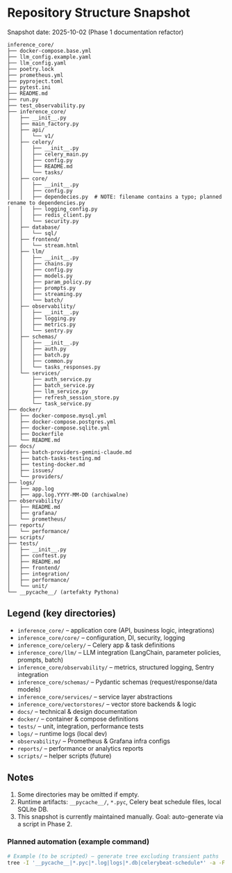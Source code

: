 # Repository Structure Snapshot

Snapshot date: 2025-10-02 (Phase 1 documentation refactor)

```text
inference_core/
├── docker-compose.base.yml
├── llm_config.example.yaml
├── llm_config.yaml
├── poetry.lock
├── prometheus.yml
├── pyproject.toml
├── pytest.ini
├── README.md
├── run.py
├── test_observability.py
├── inference_core/
│   ├── __init__.py
│   ├── main_factory.py
│   ├── api/
│   │   └── v1/
│   ├── celery/
│   │   ├── __init__.py
│   │   ├── celery_main.py
│   │   ├── config.py
│   │   ├── README.md
│   │   └── tasks/
│   ├── core/
│   │   ├── __init__.py
│   │   ├── config.py
│   │   ├── dependecies.py  # NOTE: filename contains a typo; planned rename to dependencies.py
│   │   ├── logging_config.py
│   │   ├── redis_client.py
│   │   └── security.py
│   ├── database/
│   │   └── sql/
│   ├── frontend/
│   │   └── stream.html
│   ├── llm/
│   │   ├── __init__.py
│   │   ├── chains.py
│   │   ├── config.py
│   │   ├── models.py
│   │   ├── param_policy.py
│   │   ├── prompts.py
│   │   ├── streaming.py
│   │   └── batch/
│   ├── observability/
│   │   ├── __init__.py
│   │   ├── logging.py
│   │   ├── metrics.py
│   │   └── sentry.py
│   ├── schemas/
│   │   ├── __init__.py
│   │   ├── auth.py
│   │   ├── batch.py
│   │   ├── common.py
│   │   └── tasks_responses.py
│   └── services/
│       ├── auth_service.py
│       ├── batch_service.py
│       ├── llm_service.py
│       ├── refresh_session_store.py
│       └── task_service.py
├── docker/
│   ├── docker-compose.mysql.yml
│   ├── docker-compose.postgres.yml
│   ├── docker-compose.sqlite.yml
│   ├── Dockerfile
│   └── README.md
├── docs/
│   ├── batch-providers-gemini-claude.md
│   ├── batch-tasks-testing.md
│   ├── testing-docker.md
│   ├── issues/
│   └── providers/
├── logs/
│   ├── app.log
│   ├── app.log.YYYY-MM-DD (archiwalne)
├── observability/
│   ├── README.md
│   ├── grafana/
│   └── prometheus/
├── reports/
│   └── performance/
├── scripts/
├── tests/
│   ├── __init__.py
│   ├── conftest.py
│   ├── README.md
│   ├── frontend/
│   ├── integration/
│   ├── performance/
│   └── unit/
└── __pycache__/ (artefakty Pythona)
```

## Legend (key directories)

- `inference_core/` – application core (API, business logic, integrations)
- `inference_core/core/` – configuration, DI, security, logging
- `inference_core/celery/` – Celery app & task definitions
- `inference_core/llm/` – LLM integration (LangChain, parameter policies, prompts, batch)
- `inference_core/observability/` – metrics, structured logging, Sentry integration
- `inference_core/schemas/` – Pydantic schemas (request/response/data models)
- `inference_core/services/` – service layer abstractions
- `inference_core/vectorstores/` – vector store backends & logic
- `docs/` – technical & design documentation
- `docker/` – container & compose definitions
- `tests/` – unit, integration, performance tests
- `logs/` – runtime logs (local dev)
- `observability/` – Prometheus & Grafana infra configs
- `reports/` – performance or analytics reports
- `scripts/` – helper scripts (future)

## Notes

1. Some directories may be omitted if empty.
2. Runtime artifacts: `__pycache__/`, `*.pyc`, Celery beat schedule files, local SQLite DB.
3. This snapshot is currently maintained manually. Goal: auto-generate via a script in Phase 2.

### Planned automation (example command)

```bash
# Example (to be scripted) – generate tree excluding transient paths
tree -I '__pycache__|*.pyc|*.log|logs|*.db|celerybeat-schedule*' -a -F > docs/structure.md
```
